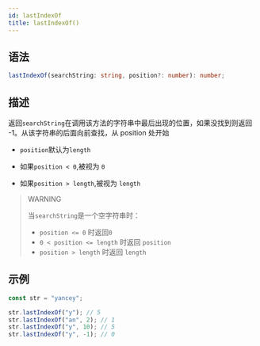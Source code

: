 ```yaml
---
id: lastIndexOf
title: lastIndexOf()
---
```


## 语法

```ts
lastIndexOf(searchString: string, position?: number): number;
```

## 描述

返回`searchString`在调用该方法的字符串中最后出现的位置，如果没找到则返回 -1。从该字符串的后面向前查找，从 position 处开始

- `position`默认为`length`

- 如果`position < 0`,被视为 `0`

- 如果`position > length`,被视为 `length`

> WARNING
>
> 当`searchString`是一个空字符串时：
>
> - `position <= 0` 时返回`0`
> - `0 < position <= length` 时返回 `position`
> - `position > length` 时返回 `length`

## 示例

```js
const str = "yancey";

str.lastIndexOf("y"); // 5
str.lastIndexOf("an", 2); // 1
str.lastIndexOf("y", 10); // 5
str.lastIndexOf("y", -1); // 0
```
